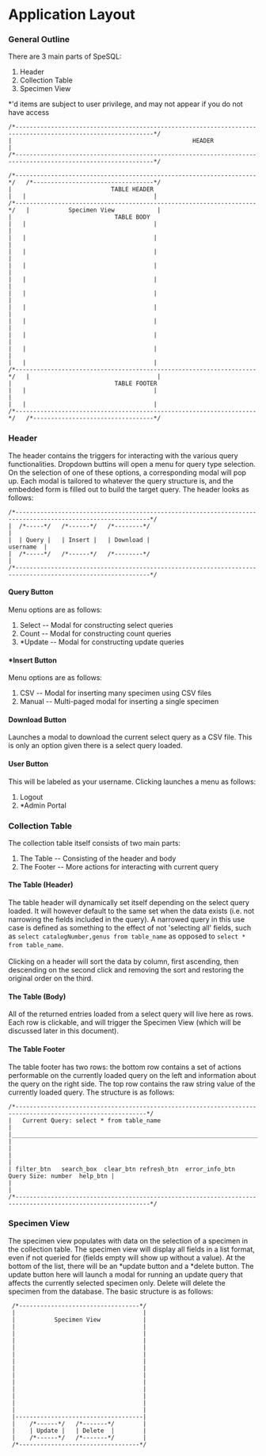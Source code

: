 # Application Layout

### General Outline

There are 3 main parts of SpeSQL:

<ol>
    <li>Header</li>
    <li>Collection Table</li>
    <li>Specimen View</li>
</ol>

\*'d items are subject to user privilege, and may not appear if you do not have access

```
/*-------------------------------------------------------------------------------------------------------------*/
|                                                   HEADER                                                      |
/*-------------------------------------------------------------------------------------------------------------*/

/*--------------------------------------------------------------------*/   /*----------------------------------*/
|                            TABLE HEADER                              |   |                                    |
/*--------------------------------------------------------------------*/   |           Specimen View            |
|                             TABLE BODY                               |   |                                    |
|                                                                      |   |                                    |
|                                                                      |   |                                    |
|                                                                      |   |                                    |
|                                                                      |   |                                    |
|                                                                      |   |                                    |
|                                                                      |   |                                    |
|                                                                      |   |                                    |
|                                                                      |   |                                    |
|                                                                      |   |                                    |
|                                                                      |   |                                    |
/*--------------------------------------------------------------------*/   |                                    |
|                             TABLE FOOTER                             |   |                                    |
|                                                                      |   |                                    |
/*--------------------------------------------------------------------*/   /*----------------------------------*/
```

### Header

The header contains the triggers for interacting with the various query functionalities. Dropdown buttins will open a menu for query type selection. On the selection of one of these options, a corresponding modal will pop up. Each modal is tailored to whatever the query structure is, and the embedded form is filled out to build the target query. The header looks as follows:

```
/*------------------------------------------------------------------------------------------------------------*/
|  /*-----*/   /*------*/   /*--------*/                                                                       |
|  | Query |   | Insert |   | Download |                                                             username  |
|  /*-----*/   /*------*/   /*--------*/                                                                       |
/*------------------------------------------------------------------------------------------------------------*/
```

#### Query Button

Menu options are as follows:

<ol>
    <li>Select -- Modal for constructing select queries</li>
    <li>Count -- Modal for constructing count queries</li>
    <li>*Update -- Modal for constructing update queries</li>
</ol>

#### \*Insert Button

Menu options are as follows:

<ol>
    <li>CSV -- Modal for inserting many specimen using CSV files</li>
    <li>Manual -- Multi-paged modal for inserting a single specimen</li>
</ol>

#### Download Button

Launches a modal to download the current select query as a CSV file. This is only an option given there is a select query loaded.

#### User Button

This will be labeled as your username. Clicking launches a menu as follows:

<ol>
    <li>Logout</li>
    <li>*Admin Portal</li>
</ol>

### Collection Table

The collection table itself consists of two main parts:

<ol>
    <li>The Table -- Consisting of the header and body</li>
    <li>The Footer -- More actions for interacting with current query</li>
</ol>

#### The Table (Header)

The table header will dynamically set itself depending on the select query loaded. It will however default to the same set when the data exists (i.e. not narrowing the fields included in the query). A narrowed query in this use case is defined as something to the effect of not 'selecting all' fields, such as `select catalogNumber,genus from table_name` as opposed to `select * from table_name`. <br /><br />Clicking on a header will sort the data by column, first ascending, then descending on the second click and removing the sort and restoring the original order on the third.

#### The Table (Body)

All of the returned entries loaded from a select query will live here as rows. Each row is clickable, and will trigger the Specimen View (which will be discussed later in this document).

#### The Table Footer

The table footer has two rows: the bottom row contains a set of actions performable on the currently loaded query on the left and information about the query on the right side. The top row contains the raw string value of the currently loaded query. The structure is as follows:

```
/*-----------------------------------------------------------------------------------------------------------*/
|   Current Query: select * from table_name                                                                   |
|_____________________________________________________________________________________________________________|
|                                                                                                             |
|                                                                                                             |
| filter_btn   search_box  clear_btn refresh_btn  error_info_btn                 Query Size: number  help_btn |
|                                                                                                             |
/*------------------------------------------------------------------------------------------------------------*/
```

### Specimen View

The specimen view populates with data on the selection of a specimen in the collection table. The specimen view will display all fields in a list format, even if not queried for (fields empty will show up without a value). At the bottom of the list, there will be an *update button and a *delete button. The update button here will launch a modal for running an update query that affects the currently selected specimen only. Delete will delete the specimen from the database. The basic structure is as follows:

```
 /*----------------------------------*/
 |                                    |
 |           Specimen View            |
 |                                    |
 |                                    |
 |                                    |
 |                                    |
 |                                    |
 |                                    |
 |                                    |
 |                                    |
 |                                    |
 |                                    |
 |                                    |
 |                                    |
 |                                    |
 |------------------------------------|
 |    /*------*/   /*-------*/        |
 |    | Update |   | Delete  |        |
 |    /*------*/   /*-------*/        |
 /*----------------------------------*/
```
